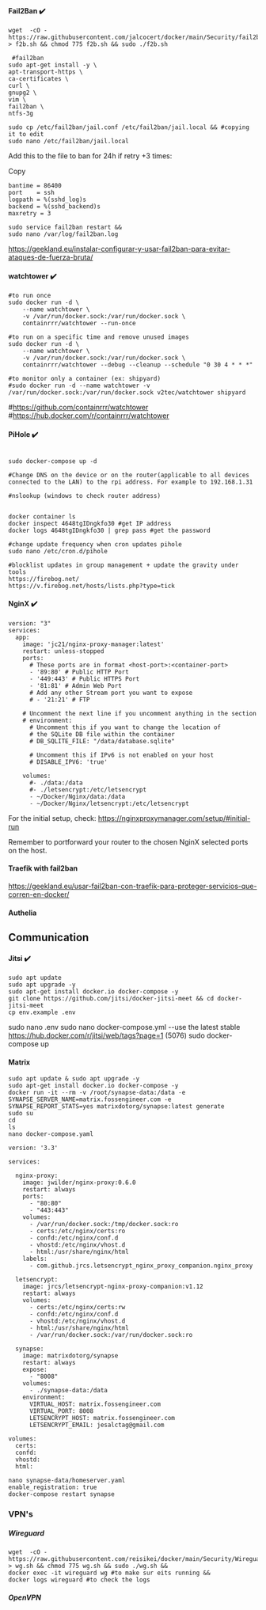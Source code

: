 #### Fail2Ban :heavy_check_mark:
```
wget  -cO - https://raw.githubusercontent.com/jalcocert/docker/main/Security/fail2ban > f2b.sh && chmod 775 f2b.sh && sudo ./f2b.sh
```

```
 #fail2ban
sudo apt-get install -y \
apt-transport-https \
ca-certificates \
curl \
gnupg2 \
vim \
fail2ban \
ntfs-3g
```

```
sudo cp /etc/fail2ban/jail.conf /etc/fail2ban/jail.local && #copying it to edit
sudo nano /etc/fail2ban/jail.local
```

Add this to the file to ban for 24h if retry +3 times:


Copy
```
bantime = 86400
port    = ssh
logpath = %(sshd_log)s
backend = %(sshd_backend)s
maxretry = 3
```
```
sudo service fail2ban restart &&
sudo nano /var/log/fail2ban.log
```

https://geekland.eu/instalar-configurar-y-usar-fail2ban-para-evitar-ataques-de-fuerza-bruta/



#### watchtower :heavy_check_mark:
```
#to run once
sudo docker run -d \
    --name watchtower \
    -v /var/run/docker.sock:/var/run/docker.sock \
    containrrr/watchtower --run-once 
    
#to run on a specific time and remove unused images    
sudo docker run -d \
    --name watchtower \
    -v /var/run/docker.sock:/var/run/docker.sock \
    containrrr/watchtower --debug --cleanup --schedule "0 30 4 * * *"
    
#to monitor only a container (ex: shipyard)
#sudo docker run -d --name watchtower -v /var/run/docker.sock:/var/run/docker.sock v2tec/watchtower shipyard
```
#https://github.com/containrrr/watchtower
#https://hub.docker.com/r/containrrr/watchtower


#### PiHole :heavy_check_mark:

```

sudo docker-compose up -d   

#Change DNS on the device or on the router(applicable to all devices connected to the LAN) to the rpi address. For example to 192.168.1.31
    
#nslookup (windows to check router address)
    
  
docker container ls
docker inspect 4648tgIDngkfo30 #get IP address
docker logs 4648tgIDngkfo30 | grep pass #get the password 

#change update frequency when cron updates pihole
sudo nano /etc/cron.d/pihole

#blocklist updates in group management + update the gravity under tools
https://firebog.net/
https://v.firebog.net/hosts/lists.php?type=tick
```


#### NginX :heavy_check_mark:

```
version: "3"
services:
  app:
    image: 'jc21/nginx-proxy-manager:latest'
    restart: unless-stopped
    ports:
      # These ports are in format <host-port>:<container-port>
      - '89:80' # Public HTTP Port
      - '449:443' # Public HTTPS Port
      - '81:81' # Admin Web Port
      # Add any other Stream port you want to expose
      # - '21:21' # FTP

    # Uncomment the next line if you uncomment anything in the section
    # environment:
      # Uncomment this if you want to change the location of 
      # the SQLite DB file within the container
      # DB_SQLITE_FILE: "/data/database.sqlite"

      # Uncomment this if IPv6 is not enabled on your host
      # DISABLE_IPV6: 'true'

    volumes:
      #- ./data:/data
      #- ./letsencrypt:/etc/letsencrypt
      - ~/Docker/Nginx/data:/data
      - ~/Docker/Nginx/letsencrypt:/etc/letsencrypt
```

For the initial setup, check: https://nginxproxymanager.com/setup/#initial-run

Remember to portforward your router to the chosen NginX selected ports on the host.

#### Traefik with fail2ban
https://geekland.eu/usar-fail2ban-con-traefik-para-proteger-servicios-que-corren-en-docker/

#### Authelia



## Communication


#### Jitsi :heavy_check_mark:

```
sudo apt update 
sudo apt upgrade -y
sudo apt-get install docker.io docker-compose -y
git clone https://github.com/jitsi/docker-jitsi-meet && cd docker-jitsi-meet
cp env.example .env
```
sudo nano .env
sudo nano docker-compose.yml --use the latest stable https://hub.docker.com/r/jitsi/web/tags?page=1 (5076)
sudo docker-compose up

#### Matrix

```
sudo apt update & sudo apt upgrade -y 
sudo apt-get install docker.io docker-compose -y 
docker run -it --rm -v /root/synapse-data:/data -e SYNAPSE_SERVER_NAME=matrix.fossengineer.com -e SYNAPSE_REPORT_STATS=yes matrixdotorg/synapse:latest generate 
sudo su
cd
ls
nano docker-compose.yaml
```

```
version: '3.3'

services:

  nginx-proxy:
    image: jwilder/nginx-proxy:0.6.0
    restart: always
    ports:
      - "80:80"
      - "443:443"
    volumes:
      - /var/run/docker.sock:/tmp/docker.sock:ro
      - certs:/etc/nginx/certs:ro
      - confd:/etc/nginx/conf.d
      - vhostd:/etc/nginx/vhost.d
      - html:/usr/share/nginx/html
    labels:
      - com.github.jrcs.letsencrypt_nginx_proxy_companion.nginx_proxy

  letsencrypt:
    image: jrcs/letsencrypt-nginx-proxy-companion:v1.12
    restart: always
    volumes:
      - certs:/etc/nginx/certs:rw
      - confd:/etc/nginx/conf.d
      - vhostd:/etc/nginx/vhost.d
      - html:/usr/share/nginx/html
      - /var/run/docker.sock:/var/run/docker.sock:ro

  synapse:
    image: matrixdotorg/synapse
    restart: always
    expose:
      - "8008"
    volumes:
      - ./synapse-data:/data
    environment:
      VIRTUAL_HOST: matrix.fossengineer.com
      VIRTUAL_PORT: 8008
      LETSENCRYPT_HOST: matrix.fossengineer.com
      LETSENCRYPT_EMAIL: jesalctag@gmail.com

volumes:
  certs:
  confd:
  vhostd:
  html:
```
```
nano synapse-data/homeserver.yaml
enable_registration: true
docker-compose restart synapse
```


### VPN's

##### Wireguard
```
wget  -cO - https://raw.githubusercontent.com/reisikei/docker/main/Security/Wireguard > wg.sh && chmod 775 wg.sh && sudo ./wg.sh &&
docker exec -it wireguard wg #to make sur eits running &&
docker logs wireguard #to check the logs
```
##### OpenVPN




